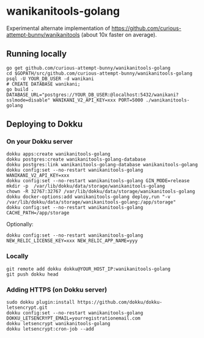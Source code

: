 
# wanikanitools-golang

Experimental alternate implementation of https://github.com/curious-attempt-bunny/wanikanitools (about 10x faster on average).

## Running locally

    go get github.com/curious-attempt-bunny/wanikanitools-golang
    cd $GOPATH/src/github.com/curious-attempt-bunny/wanikanitools-golang
    psql -U YOUR_DB_USER -d wanikani
    # CREATE DATABASE wanikani;
    go build .
    DATABASE_URL="postgres://YOUR_DB_USER:@localhost:5432/wanikani?sslmode=disable" WANIKANI_V2_API_KEY=xxx PORT=5000 ./wanikanitools-golang

## Deploying to Dokku

### On your Dokku server

    dokku apps:create wanikanitools-golang
    dokku postgres:create wanikanitools-golang-database
    dokku postgres:link wanikanitools-golang-database wanikanitools-golang
    dokku config:set --no-restart wanikanitools-golang WANIKANI_V2_API_KEY=xxx
    dokku config:set --no-restart wanikanitools-golang GIN_MODE=release
    mkdir -p  /var/lib/dokku/data/storage/wanikanitools-golang
    chown -R 32767:32767 /var/lib/dokku/data/storage/wanikanitools-golang
    dokku docker-options:add wanikanitools-golang deploy,run "-v /var/lib/dokku/data/storage/wanikanitools-golang:/app/storage"
    dokku config:set --no-restart wanikanitools-golang CACHE_PATH=/app/storage

Optionally:

    dokku config:set --no-restart wanikanitools-golang NEW_RELIC_LICENSE_KEY=xxx NEW_RELIC_APP_NAME=yyy

### Locally

    git remote add dokku dokku@YOUR_HOST_IP:wanikanitools-golang
    git push dokku head

### Adding HTTPS (on Dokku server)

    sudo dokku plugin:install https://github.com/dokku/dokku-letsencrypt.git
    dokku config:set --no-restart wanikanitools-golang DOKKU_LETSENCRYPT_EMAIL=yourregistrationemail.com
    dokku letsencrypt wanikanitools-golang
    dokku letsencrypt:cron-job --add    
